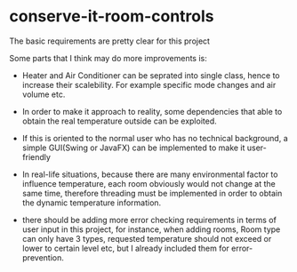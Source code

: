 # conserve-it-room-controls

The basic requirements are pretty clear for this project

Some parts that I think may do more improvements is:

- Heater and Air Conditioner can be seprated into single class, hence to increase their scalebility. For example specific mode changes and air volume
etc.

- In order to make it approach to reality, some dependencies that able to obtain the real temperature outside can be exploited.

- If this is oriented to the normal user who has no technical background, a simple GUI(Swing or JavaFX) can be implemented to make it user-friendly

- In real-life situations, because there are many environmental factor to influence temperature, each room obviously would not change at the same time,
therefore threading must be implemented in order to obtain the dynamic temperature information.

- there should be adding more error checking requirements in terms of user input in this project, for instance, when adding rooms, Room type can only
have 3 types, requested temperature should not exceed or lower to certain level etc, but I already included them for error-prevention.

